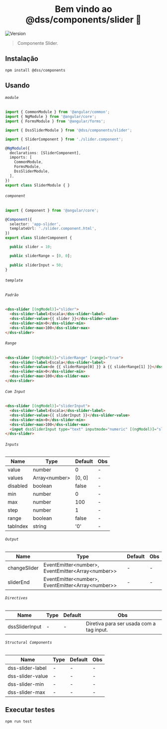 <h1 align="center">Bem vindo ao @dss/components/slider 👋</h1>
<p>
  <img alt="Version" src="https://img.shields.io/badge/adicionado%20na%20versão-1.4.0-blue.svg?cacheSeconds=2592000" />
</p>

> Componente Slider.

## Instalação

```shell
npm install @dss/components
```

## Usando

###### `module`

```ts
import { CommonModule } from '@angular/common';
import { NgModule } from '@angular/core';
import { FormsModule } from '@angular/forms';

import { DssSliderModule } from '@dss/components/slider';

import { SliderComponent } from './slider.component';

@NgModule({
  declarations: [SliderComponent],
  imports: [
    CommonModule,
    FormsModule,
    DssSliderModule,
  ],
})
export class SliderModule { }
```

###### `component`

```ts
import { Component } from '@angular/core';

@Component({
  selector: 'app-slider',
  templateUrl: './slider.component.html',
})
export class SliderComponent {

  public slider = 10;

  public sliderRange = [0, 0];
  
  public sliderInput = 50;
}
```

###### `template`

###### `Padrão`

```html
<dss-slider [(ngModel)]="slider">
  <dss-slider-label>Escala</dss-slider-label>
  <dss-slider-value>{{ slider }}</dss-slider-value>
  <dss-slider-min>0</dss-slider-min>
  <dss-slider-max>100</dss-slider-max>
</dss-slider>
```

###### `Range`

```html
<dss-slider [(ngModel)]="sliderRange" [range]="true">
  <dss-slider-label>Escala</dss-slider-label>
  <dss-slider-value>de {{ sliderRange[0] }} à {{ sliderRange[1] }}</dss-slider-value>
  <dss-slider-min>0</dss-slider-min>
  <dss-slider-max>100</dss-slider-max>
</dss-slider>
```

###### `Com Input`

```html
<dss-slider [(ngModel)]="sliderInput">
  <dss-slider-label>Escala</dss-slider-label>
  <dss-slider-value>{{ sliderInput }}</dss-slider-value>
  <dss-slider-min>0</dss-slider-min>
  <dss-slider-max>100</dss-slider-max>
  <input dssSliderInput type="text" inputmode="numeric" [(ngModel)]="sliderInput">
</dss-slider>
```

###### `Inputs`
Name     | Type                | Default | Obs |
-------- | ------------------- | ------- | --- |
value    | number              | 0       | -   |
values   | Array&lt;number&gt; | [0, 0]  | -   |
disabled | boolean             | false   | -   |
min      | number              | 0       | -   |
max      | number              | 100     | -   |
step     | number              | 1       | -   |
range    | boolean             | false   | -   |
tabIndex | string              | '0'     | -   |

###### `Output`
Name         | Type                                                                | Default | Obs |
------------ | ------------------------------------------------------------------- | ------- | --- |
changeSlider | EventEmitter&lt;number&gt;, EventEmitter&lt;Array&lt;number&gt;&gt; | -       | -   |
sliderEnd    | EventEmitter&lt;number&gt;, EventEmitter&lt;Array&lt;number&gt;&gt; | -       | -   |

###### `Directives`
Name           | Type | Default  | Obs                                      |
-------------- | ---- | -------- | ---------------------------------------- |
dssSliderInput | -    | -        | Diretiva para ser usada com a tag input. |

###### `Structural Components`
Name             | Type | Default  | Obs |
---------------- | ---- | -------- | --- |
dss-slider-label | -    | -        | -   |
dss-slider-value | -    | -        | -   |
dss-slider-min   | -    | -        | -   |
dss-slider-max   | -    | -        | -   |

## Executar testes

```shell
npm run test
```
